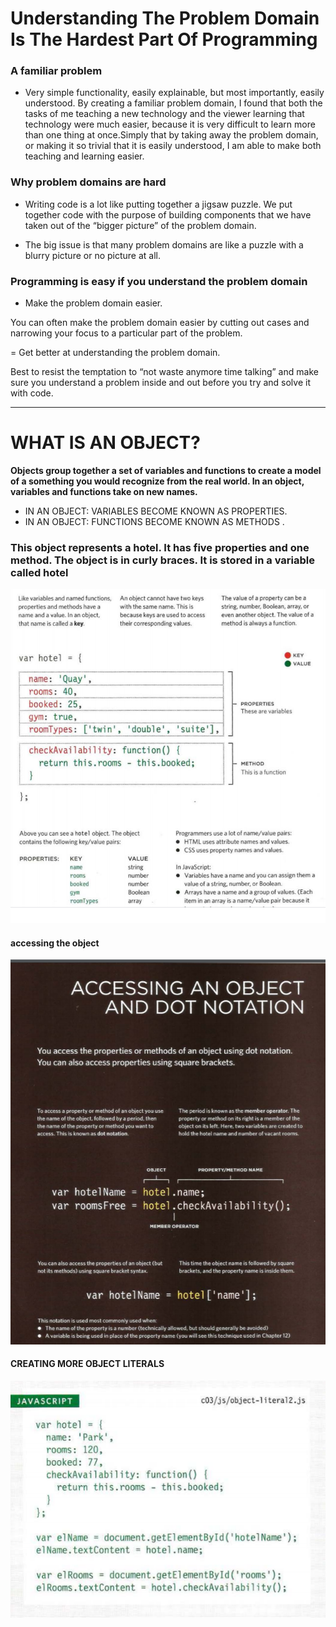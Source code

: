 # Understanding The Problem Domain Is The Hardest Part Of Programming
### A familiar problem
* Very simple functionality, easily explainable, but most importantly, easily understood.
By creating a familiar problem domain, I found that both the tasks of me teaching a new technology and the viewer learning that technology were much easier, because it is very difficult to learn more than one thing at once.Simply that by taking away the problem domain, or making it so trivial that it is easily understood, I am able to make both teaching and learning easier.

### Why problem domains are hard
- Writing code is a lot like putting together a jigsaw puzzle.  We put together code with the purpose of building components that we have taken out of the “bigger picture” of the problem domain.

- The big issue is that many problem domains are like a puzzle with a blurry picture or no picture at all.


### Programming is easy if you understand the problem domain
- Make the problem domain easier. 

You can often make the problem domain easier by cutting out cases and narrowing your focus to a particular part of the problem.

= Get better at understanding the problem domain.

Best to resist the temptation to “not waste anymore time talking” and make sure you understand a problem inside and out before you try and solve it with code.

--------------------------------------------------------------------------------------------------------------------------------

# WHAT IS AN OBJECT? 

**Objects group together a set of variables and functions to create a model of a something you would recognize from the real world. In an object, variables and functions take on new names.**

- IN AN OBJECT: VARIABLES BECOME KNOWN AS PROPERTIES.
- IN AN OBJECT: FUNCTIONS BECOME KNOWN AS METHODS .


### This object represents a hotel. It has five properties and one method. The object is in curly braces. It is stored in a variable called hotel

![object](4.1.png)

#### accessing the object

![object](4.2.png)

#### CREATING MORE OBJECT LITERALS

![object](4.3.png)







